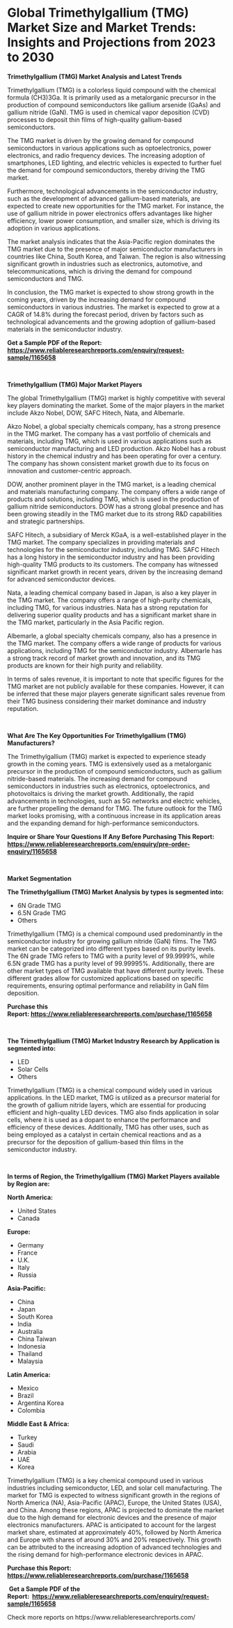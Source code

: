 <p><h1>Global Trimethylgallium (TMG) Market Size and Market Trends: Insights and Projections from 2023 to 2030</h1></p><p><strong>Trimethylgallium (TMG) Market Analysis and Latest Trends</strong></p>
<p><p>Trimethylgallium (TMG) is a colorless liquid compound with the chemical formula (CH3)3Ga. It is primarily used as a metalorganic precursor in the production of compound semiconductors like gallium arsenide (GaAs) and gallium nitride (GaN). TMG is used in chemical vapor deposition (CVD) processes to deposit thin films of high-quality gallium-based semiconductors.</p><p>The TMG market is driven by the growing demand for compound semiconductors in various applications such as optoelectronics, power electronics, and radio frequency devices. The increasing adoption of smartphones, LED lighting, and electric vehicles is expected to further fuel the demand for compound semiconductors, thereby driving the TMG market.</p><p>Furthermore, technological advancements in the semiconductor industry, such as the development of advanced gallium-based materials, are expected to create new opportunities for the TMG market. For instance, the use of gallium nitride in power electronics offers advantages like higher efficiency, lower power consumption, and smaller size, which is driving its adoption in various applications.</p><p>The market analysis indicates that the Asia-Pacific region dominates the TMG market due to the presence of major semiconductor manufacturers in countries like China, South Korea, and Taiwan. The region is also witnessing significant growth in industries such as electronics, automotive, and telecommunications, which is driving the demand for compound semiconductors and TMG.</p><p>In conclusion, the TMG market is expected to show strong growth in the coming years, driven by the increasing demand for compound semiconductors in various industries. The market is expected to grow at a CAGR of 14.8% during the forecast period, driven by factors such as technological advancements and the growing adoption of gallium-based materials in the semiconductor industry.</p></p>
<p><strong>Get a Sample PDF of the Report:&nbsp; <a href="https://www.reliableresearchreports.com/enquiry/request-sample/1165658">https://www.reliableresearchreports.com/enquiry/request-sample/1165658</a></strong></p>
<p>&nbsp;</p>
<p><strong>Trimethylgallium (TMG) Major Market Players</strong></p>
<p><p>The global Trimethylgallium (TMG) market is highly competitive with several key players dominating the market. Some of the major players in the market include Akzo Nobel, DOW, SAFC Hitech, Nata, and Albemarle.</p><p>Akzo Nobel, a global specialty chemicals company, has a strong presence in the TMG market. The company has a vast portfolio of chemicals and materials, including TMG, which is used in various applications such as semiconductor manufacturing and LED production. Akzo Nobel has a robust history in the chemical industry and has been operating for over a century. The company has shown consistent market growth due to its focus on innovation and customer-centric approach.</p><p>DOW, another prominent player in the TMG market, is a leading chemical and materials manufacturing company. The company offers a wide range of products and solutions, including TMG, which is used in the production of gallium nitride semiconductors. DOW has a strong global presence and has been growing steadily in the TMG market due to its strong R&D capabilities and strategic partnerships.</p><p>SAFC Hitech, a subsidiary of Merck KGaA, is a well-established player in the TMG market. The company specializes in providing materials and technologies for the semiconductor industry, including TMG. SAFC Hitech has a long history in the semiconductor industry and has been providing high-quality TMG products to its customers. The company has witnessed significant market growth in recent years, driven by the increasing demand for advanced semiconductor devices.</p><p>Nata, a leading chemical company based in Japan, is also a key player in the TMG market. The company offers a range of high-purity chemicals, including TMG, for various industries. Nata has a strong reputation for delivering superior quality products and has a significant market share in the TMG market, particularly in the Asia Pacific region.</p><p>Albemarle, a global specialty chemicals company, also has a presence in the TMG market. The company offers a wide range of products for various applications, including TMG for the semiconductor industry. Albemarle has a strong track record of market growth and innovation, and its TMG products are known for their high purity and reliability.</p><p>In terms of sales revenue, it is important to note that specific figures for the TMG market are not publicly available for these companies. However, it can be inferred that these major players generate significant sales revenue from their TMG business considering their market dominance and industry reputation.</p></p>
<p>&nbsp;</p>
<p><strong>What Are The Key Opportunities For Trimethylgallium (TMG) Manufacturers?</strong></p>
<p><p>The Trimethylgallium (TMG) market is expected to experience steady growth in the coming years. TMG is extensively used as a metalorganic precursor in the production of compound semiconductors, such as gallium nitride-based materials. The increasing demand for compound semiconductors in industries such as electronics, optoelectronics, and photovoltaics is driving the market growth. Additionally, the rapid advancements in technologies, such as 5G networks and electric vehicles, are further propelling the demand for TMG. The future outlook for the TMG market looks promising, with a continuous increase in its application areas and the expanding demand for high-performance semiconductors.</p></p>
<p><strong>Inquire or Share Your Questions If Any Before Purchasing This Report: <a href="https://www.reliableresearchreports.com/enquiry/pre-order-enquiry/1165658">https://www.reliableresearchreports.com/enquiry/pre-order-enquiry/1165658</a></strong></p>
<p>&nbsp;</p>
<p><strong>Market Segmentation</strong></p>
<p><strong>The Trimethylgallium (TMG) Market Analysis by types is segmented into:</strong></p>
<p><ul><li>6N Grade TMG</li><li>6.5N Grade TMG</li><li>Others</li></ul></p>
<p><p>Trimethylgallium (TMG) is a chemical compound used predominantly in the semiconductor industry for growing gallium nitride (GaN) films. The TMG market can be categorized into different types based on its purity levels. The 6N grade TMG refers to TMG with a purity level of 99.9999%, while 6.5N grade TMG has a purity level of 99.99995%. Additionally, there are other market types of TMG available that have different purity levels. These different grades allow for customized applications based on specific requirements, ensuring optimal performance and reliability in GaN film deposition.</p></p>
<p><strong>Purchase this Report:&nbsp;<a href="https://www.reliableresearchreports.com/purchase/1165658">https://www.reliableresearchreports.com/purchase/1165658</a></strong></p>
<p>&nbsp;</p>
<p><strong>The Trimethylgallium (TMG) Market Industry Research by Application is segmented into:</strong></p>
<p><ul><li>LED</li><li>Solar Cells</li><li>Others</li></ul></p>
<p><p>Trimethylgallium (TMG) is a chemical compound widely used in various applications. In the LED market, TMG is utilized as a precursor material for the growth of gallium nitride layers, which are essential for producing efficient and high-quality LED devices. TMG also finds application in solar cells, where it is used as a dopant to enhance the performance and efficiency of these devices. Additionally, TMG has other uses, such as being employed as a catalyst in certain chemical reactions and as a precursor for the deposition of gallium-based thin films in the semiconductor industry.</p></p>
<p>&nbsp;</p>
<p><strong>In terms of Region, the Trimethylgallium (TMG) Market Players available by Region are:</strong></p>
<p>
    <p> <strong> North America: </strong>
        <ul>
            <li>United States</li>
            <li>Canada</li>
        </ul>
        </p> 
    <p> <strong> Europe: </strong>
        <ul>
            <li>Germany</li>
            <li>France</li>
            <li>U.K.</li>
            <li>Italy</li>
            <li>Russia</li>
        </ul>
        </p> 
    <p> <strong> Asia-Pacific: </strong>
        <ul>
            <li>China</li>
            <li>Japan</li>
            <li>South Korea</li>
            <li>India</li>
            <li>Australia</li>
            <li>China Taiwan</li>
            <li>Indonesia</li>
            <li>Thailand</li>
            <li>Malaysia</li>
        </ul>
        </p> 
    <p> <strong> Latin America: </strong>
        <ul>
            <li>Mexico</li>
            <li>Brazil</li>
            <li>Argentina Korea</li>
            <li>Colombia</li>
        </ul>
        </p> 
    <p> <strong> Middle East & Africa: </strong>
        <ul>
            <li>Turkey</li>
            <li>Saudi</li>
            <li>Arabia</li>
            <li>UAE</li>
            <li>Korea</li>
        </ul>
    </p>
    </p>
<p><p>Trimethylgallium (TMG) is a key chemical compound used in various industries including semiconductor, LED, and solar cell manufacturing. The market for TMG is expected to witness significant growth in the regions of North America (NA), Asia-Pacific (APAC), Europe, the United States (USA), and China. Among these regions, APAC is projected to dominate the market due to the high demand for electronic devices and the presence of major electronics manufacturers. APAC is anticipated to account for the largest market share, estimated at approximately 40%, followed by North America and Europe with shares of around 30% and 20% respectively. This growth can be attributed to the increasing adoption of advanced technologies and the rising demand for high-performance electronic devices in APAC.</p></p>
<p><strong>Purchase this Report: <a href="https://www.reliableresearchreports.com/purchase/1165658">https://www.reliableresearchreports.com/purchase/1165658</a></strong></p>
<p>&nbsp;<strong>Get a Sample PDF of the Report:&nbsp;&nbsp;<a href="https://www.reliableresearchreports.com/enquiry/request-sample/1165658">https://www.reliableresearchreports.com/enquiry/request-sample/1165658</a></strong></p>
<p><strong></strong></p>
<p>Check more reports on https://www.reliableresearchreports.com/</p>